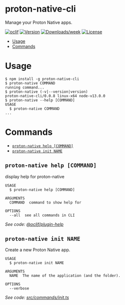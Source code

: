 proton-native-cli
=================

Manage your Proton Native apps.

[![oclif](https://img.shields.io/badge/cli-oclif-brightgreen.svg)](https://oclif.io)
[![Version](https://img.shields.io/npm/v/proton-native-cli.svg)](https://npmjs.org/package/proton-native-cli)
[![Downloads/week](https://img.shields.io/npm/dw/proton-native-cli.svg)](https://npmjs.org/package/proton-native-cli)
[![License](https://img.shields.io/npm/l/proton-native-cli.svg)](https://github.com/kusti8/proton-native-cli/blob/master/package.json)

<!-- toc -->
* [Usage](#usage)
* [Commands](#commands)
<!-- tocstop -->
# Usage
<!-- usage -->
```sh-session
$ npm install -g proton-native-cli
$ proton-native COMMAND
running command...
$ proton-native (-v|--version|version)
proton-native-cli/0.0.8 linux-x64 node-v13.0.0
$ proton-native --help [COMMAND]
USAGE
  $ proton-native COMMAND
...
```
<!-- usagestop -->
# Commands
<!-- commands -->
* [`proton-native help [COMMAND]`](#proton-native-help-command)
* [`proton-native init NAME`](#proton-native-init-name)

## `proton-native help [COMMAND]`

display help for proton-native

```
USAGE
  $ proton-native help [COMMAND]

ARGUMENTS
  COMMAND  command to show help for

OPTIONS
  --all  see all commands in CLI
```

_See code: [@oclif/plugin-help](https://github.com/oclif/plugin-help/blob/v2.2.3/src/commands/help.ts)_

## `proton-native init NAME`

Create a new Proton Native app.

```
USAGE
  $ proton-native init NAME

ARGUMENTS
  NAME  The name of the application (and the folder).

OPTIONS
  --verbose
```

_See code: [src/commands/init.ts](https://github.com/kusti8/proton-native-cli/blob/v0.0.8/src/commands/init.ts)_
<!-- commandsstop -->
